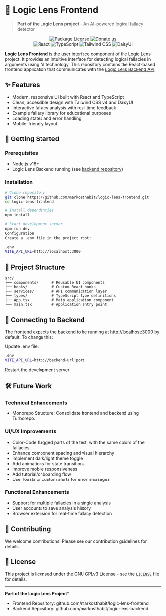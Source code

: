 # 🧠 Logic Lens Frontend

> **Part of the Logic Lens project** - An AI-powered logical fallacy detector

<!-- [![Logic Lens Logo]() -->
<div align="center">
<a href="https://www.gnu.org/licenses/gpl-3.0.en.html#license-text"_blank"><img src="https://img.shields.io/badge/License-GPLv3-teal" alt="Package License" /></a>
  <a href="https://paypal.me/markosthabit" target="_blank"><img src="https://img.shields.io/badge/Donate-PayPal-ff3f59.svg" alt="Donate us"/></a>

</div>

<div align="center">
  <img src="https://img.shields.io/badge/react-18.2.0-blue" alt="React">
  <img src="https://img.shields.io/badge/typescript-5.0.0-blue" alt="TypeScript">
  <img src="https://img.shields.io/badge/tailwindcss-4.0.0--next-38bdf8" alt="Tailwind CSS">
  <img src="https://img.shields.io/badge/daisyui-4.0.0--next-ff69b4" alt="DaisyUI">
</div>

**Logic Lens Frontend** is the user interface component of the Logic Lens project. It provides an intuitive interface for detecting logical fallacies in arguments using AI technology. This repository contains the React-based frontend application that communicates with the [Logic Lens Backend API](https://github.com/markosthabit/logic-lens-backend).

## ✨ Features

- Modern, responsive UI built with React and TypeScript
- Clean, accessible design with Tailwind CSS v4 and DaisyUI
- Interactive fallacy analysis with real-time feedback
- Example fallacy library for educational purposes
- Loading states and error handling
- Mobile-friendly layout

## 🚀 Getting Started

### Prerequisites

- Node.js v18+
- Logic Lens Backend running (see [backend repository](https://github.com/yourusername/logic-lens-backend))

### Installation

```bash
# Clone repository
git clone https://github.com/markosthabit/logic-lens-frontend.git
cd logic-lens-frontend

# Install dependencies
npm install

# Start development server
npm run dev
Configuration
Create a .env file in the project root:

.env
VITE_API_URL=http://localhost:3000
```

## 🧩 Project Structure

```text
src/
├── components/      # Reusable UI components
├── hooks/           # Custom React hooks
├── services/        # API communication layer
├── types/           # TypeScript type definitions
├── App.tsx          # Main application component
└── main.tsx         # Application entry point
```

## 🔌 Connecting to Backend

The frontend expects the backend to be running at <http://localhost:3000> by default. To change this:

Update .env file:

```bash
.env
VITE_API_URL=http://backend-url:port
```

Restart the development server

## 🛠️ Future Work

### Technical Enhancements

- Monorepo Structure: Consolidate frontend and backend using Turborepo.

### UI/UX Improvements

- Color-Code flagged parts of the text, with the same colors of the fallacies. 
- Enhance component spacing and visual hierarchy
- Implement dark/light theme toggle
- Add animations for state transitions
- Improve mobile responsiveness
- Add tutorial/onboarding flow
- Use Toasts or custom alerts for error messages

### Functional Enhancements

- Support for multiple fallacies in a single analysis
- User accounts to save analysis history
- Browser extension for real-time fallacy detection


## 🤝 Contributing
We welcome contributions! Please see our contribution guidelines for details.

## 📄 License
This project is licensed under the GNU GPLv3 License - see the [`LICENSE`](./LICENSE.md) file for details.

---

**Part of the Logic Lens Project***
- Frontend Repository: github.com/markosthabit/logic-lens-frontend
- Backend Repository: github.com/markosthabit/logic-lens-backend
